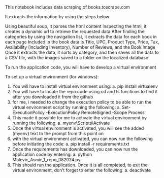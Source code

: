 This notebook includes data scraping of books.toscrape.com

It extracts the information by using the steps below

Using beautiful soup, it parses the html content
Inspecting the html, it creates a dynamic url to retrieve the requested data
After finding the categories by using the navigation list, it extracts the data for each book in each page
Included in the book data is Title, UPC, Product Type, Price, Tax, Availability (including inventory), Number of Reviews, and the Book Image
Once it extracts the data, it sorts by category, and then saves all the data to a CSV file, with the images saved to a folder on the localized database


To run the application code, you will have to develop a virtual environment

To set up a virtual environment (for windows): 
1. You will have to install virtual environment using:
       a. pip install virtualenv
2. You will have to locate the repo code using cd and ls functions to find it after you downloaded it from the github
3. for me, i needed to change the execution policy to be able to run the virtual environment script by running the following:
       a. Set-ExecutionPolicy -ExecutionPolicy RemoteSigned -Scope Process
4. This made it possible for me to activate the virtual environment by running the following:
       a. myenv\Scripts\Activate
5. Once the virtual environment is activated, you will see the added (myenv) text to the prompt from this point on
6. with the virtual environment activated, you can now run the following before initiating the code:
       a. pip install -r requirements.txt
7. Once the requirements has downloaded, you can now run the application code by entering:
       a. python Malevic_Asmir_1_repo_082024.py
8. This should run the application. Once it is all completed, to exit the virtual environment, don't forget to enter the following:
       a. deactivate
